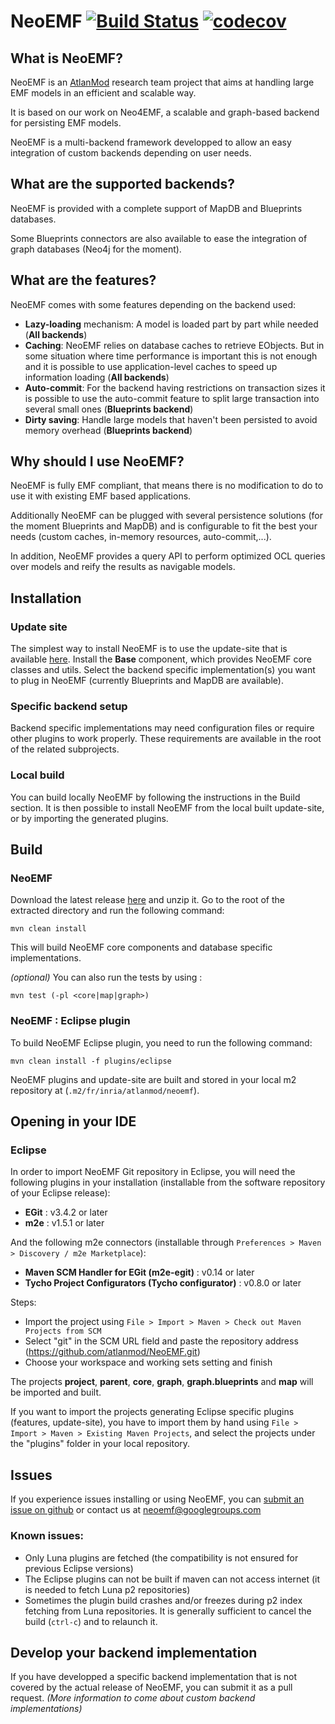 NeoEMF [![Build Status](https://travis-ci.org/atlanmod/NeoEMF.svg?branch=master)](https://travis-ci.org/atlanmod/NeoEMF) [![codecov](https://codecov.io/gh/atlanmod/NeoEMF/branch/master/graph/badge.svg)](https://codecov.io/gh/atlanmod/NeoEMF)
======

## What is NeoEMF?

NeoEMF is an [AtlanMod](http://www.emn.fr/z-info/atlanmod/index.php/Main_Page) research team project that aims at handling large EMF models in an efficient and scalable way.

It is based on our work on Neo4EMF, a scalable and graph-based backend for persisting EMF models.

NeoEMF is a multi-backend framework developped to allow an easy integration of custom backends depending on user needs.

## What are the supported backends?

NeoEMF is provided with a complete support of MapDB and Blueprints databases.

Some Blueprints connectors are also available to ease the integration of graph databases (Neo4j for the moment).

## What are the features?

NeoEMF comes with some features depending on the backend used:

- __Lazy-loading__ mechanism: A model is loaded part by part while needed (**All backends**)
- __Caching__: NeoEMF relies on database caches to retrieve EObjects. But in some situation where time performance is important this is not enough and it is possible to use application-level caches to speed up 
information loading (**All backends**)
- __Auto-commit__: For the backend having restrictions on transaction sizes it is possible to use the auto-commit feature to split large transaction into several small ones (**Blueprints backend**)
- __Dirty saving__: Handle large models that haven't been persisted to avoid memory overhead (**Blueprints backend**)

## Why should I use NeoEMF?

NeoEMF is fully EMF compliant, that means there is no modification to do to use it with existing EMF based applications.

Additionally NeoEMF can be plugged with several persistence solutions (for the moment Blueprints and MapDB) and is configurable to fit the best your needs (custom caches, in-memory resources, auto-commit,...).

In addition, NeoEMF provides a query API to perform optimized OCL queries over models and reify the results as navigable models.

## Installation

### Update site
The simplest way to install NeoEMF is to use the update-site that is available [here](http://atlanmod.github.io/NeoEMF/).
Install the **Base** component, which provides NeoEMF core classes and utils.
Select the backend specific implementation(s) you want to plug in NeoEMF (currently Blueprints and MapDB are available).

### Specific backend setup
Backend specific implementations may need configuration files or require other plugins to work properly.
These requirements are available in the root of the related subprojects.

### Local build
You can build locally NeoEMF by following the instructions in the Build section.
It is then possible to install NeoEMF from the local built update-site, or by importing the generated plugins.

## Build

### NeoEMF
Download the latest release [here](https://github.com/atlanmod/NeoEMF/archive/master.zip) and unzip it.
Go to the root of the extracted directory and run the following command:
    
    mvn clean install

This will build NeoEMF core components and database specific implementations.

_(optional)_ You can also run the tests by using :

    mvn test (-pl <core|map|graph>)

### NeoEMF : Eclipse plugin
To build NeoEMF Eclipse plugin, you need to run the following command:

    mvn clean install -f plugins/eclipse

NeoEMF plugins and update-site are built and stored in your local m2 repository at (`.m2/fr/inria/atlanmod/neoemf`).

## Opening in your IDE

### Eclipse
In order to import NeoEMF Git repository in Eclipse, you will need the following plugins in your installation (installable from the software repository of your Eclipse release):

 - __EGit__ : v3.4.2 or later
 - __m2e__ : v1.5.1 or later

And the following m2e connectors (installable through `Preferences > Maven > Discovery / m2e Marketplace`):

 - __Maven SCM Handler for EGit (m2e-egit)__ : v0.14 or later
 - __Tycho Project Configurators (Tycho configurator)__ : v0.8.0 or later

Steps:

 - Import the project using `File > Import > Maven > Check out Maven Projects from SCM`
 - Select "git" in the SCM URL field and paste the repository address (https://github.com/atlanmod/NeoEMF.git)
 - Choose your workspace and working sets setting and finish

The projects **project**, **parent**, **core**, **graph**, **graph.blueprints** and **map** will be imported and built.

If you want to import the projects generating Eclipse specific plugins (features, update-site), you have to import them by
hand using `File > Import > Maven > Existing Maven Projects`, and select the projects under the "plugins" folder in your local repository.

## Issues

If you experience issues installing or using NeoEMF, you can [submit an issue on github](https://github.com/atlanmod/NeoEMF/issues) or contact us at neoemf@googlegroups.com

### Known issues:
 - Only Luna plugins are fetched (the compatibility is not ensured for previous Eclipse versions)
 - The Eclipse plugins can not be built if maven can not access internet (it is needed to fetch Luna p2 repositories) 
 - Sometimes the plugin build crashes and/or freezes during p2 index fetching from Luna repositories. It is generally sufficient to cancel the build (`ctrl-c`) and to relaunch it.

## Develop your backend implementation
If you have developped a specific backend implementation that is not covered by the actual release of NeoEMF, you can submit it as a pull request. _(More information to come about custom backend implementations)_
